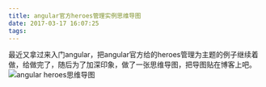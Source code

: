 ```yaml
---
title: angular官方heroes管理实例思维导图
date: 2017-03-17 16:07:25
tags:
---
```

最近又拿过来入门angular，把angular官方给的heroes管理为主题的例子继续着做，给做完了，随后为了加深印象，做了一张思维导图，把导图贴在博客上吧。
![angular heroes思维导图](angular2_heroes.png)